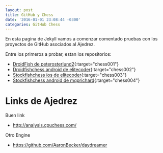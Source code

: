 ```yaml
---
layout: post
title: GitHub y Chess
date: '2016-01-01 23:08:44 -0300'
categories: GitHub Chess
---
```


En esta pagina de Jekyll vamos a comenzar comentado pruebas con los proyectos de GitHub asociados al Ajedrez.

Entre los primeros a probar, estan los repositorios:

- [DroidFish de peterosterlund2][github-chess-001-droidfish]{:target="chess001"}
- [Droidfishchess android de elitecoder][github-chess-002-droidfishchess_android]{:target="chess002"}
- [Stockfishchess ios de elitecoder][github-chess-003-stockfishchess-ios]{:target="chess003"}
- [Stockfishchess android de mqprichard][github-chess-004-stockfishchess-android]{:target="chess004"}

# Links de Ajedrez

Buen link

- <http://analysis.cpuchess.com/>

Otro Engine

- <https://github.com/AaronBecker/daydreamer>

<!-- NOTA: Estoy en android elitecoder/droidfishchess_android --> <!-- You'll find this post in your `_posts` directory. Go ahead and edit it and re-build the site to see your changes. You can rebuild the site in many different ways, but the most common way is to run `jekyll serve`, which launches a web server and auto-regenerates your site when a file is updated. To add new posts, simply add a file in the `_posts` directory that follows the convention `YYYY-MM-DD-name-of-post.ext` and includes the necessary front matter. Take a look at the source for this post to get an idea about how it works. Jekyll also offers powerful support for code snippets: {% highlight ruby %} def print_hi(name) puts "Hi, #{name}" end print_hi('Tom') #=> prints 'Hi, Tom' to STDOUT. {% endhighlight %} Check out the [Jekyll docs][jekyll-docs] for more info on how to get the most out of Jekyll. File all bugs/feature requests at [Jekyll's GitHub repo][jekyll-gh]. If you have questions, you can ask them on [Jekyll Talk][jekyll-talk]. [jekyll-docs]: http://jekyllrb.com/docs/home [jekyll-gh]: https://github.com/jekyll/jekyll [jekyll-talk]: https://talk.jekyllrb.com/ -->

[github-chess-001-droidfish]: https://github.com/peterosterlund2/droidfish
[github-chess-002-droidfishchess_android]: https://github.com/elitecoder/droidfishchess_android
[github-chess-003-stockfishchess-ios]: https://github.com/elitecoder/stockfishchess-ios
[github-chess-004-stockfishchess-android]: https://github.com/mqprichard/stockfishchess-android

